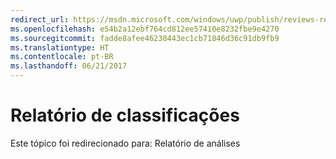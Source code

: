 ```yaml
---
redirect_url: https://msdn.microsoft.com/windows/uwp/publish/reviews-report
ms.openlocfilehash: e54b2a12ebf764cd812ee57410e8232fbe9e4270
ms.sourcegitcommit: fadde8afee46238443ec1cb71846d36c91db9fb9
ms.translationtype: HT
ms.contentlocale: pt-BR
ms.lasthandoff: 06/21/2017
---
```

# <a name="ratings-report"></a>Relatório de classificações

Este tópico foi redirecionado para: Relatório de análises

 

 
